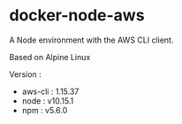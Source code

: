 # docker-node-aws

A Node environment with the AWS CLI client.

Based on Alpine Linux

Version : 
- aws-cli : 1.15.37
- node : v10.15.1
- npm : v5.6.0
